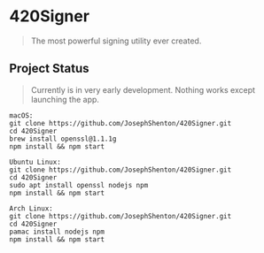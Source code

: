 # 420Signer
> The most powerful signing utility ever created.

## Project Status
> Currently is in very early development. Nothing works except launching the app.

```
macOS:
git clone https://github.com/JosephShenton/420Signer.git
cd 420Signer
brew install openssl@1.1.1g
npm install && npm start

Ubuntu Linux:
git clone https://github.com/JosephShenton/420Signer.git
cd 420Signer
sudo apt install openssl nodejs npm
npm install && npm start

Arch Linux:
git clone https://github.com/JosephShenton/420Signer.git
cd 420Signer
pamac install nodejs npm
npm install && npm start
```

